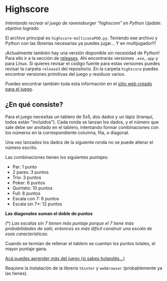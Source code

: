 # Highscore
*Intentando recrear el juego de ravensburger "highscore" en Python*
*Update: objetivo logrado*


El archivo principal es `highscore-multicovaPOO.py`. Teniendo ese archivo y Python con las librerías necesarias ya puedes jugar... Y en multijugador!!!

¡Actualmente también hay una versión disponible sin necesidad de Python! Para ello ir a la sección de [releases](https://github.com/jdelvalle2002/highscore/releases). Ahí encontrarás versiones `.exe`,`.app` y para Linux. Si quieres revisar el código fuente para estas versiones puedes revisar la carpeta `release3` del repositorio. En la carpeta `highscore` puedes encontrar versiones primitivas del juego y residuos varios.

Puedes encontrar también toda esta información en el [sitio web creado para el juego](https://highscore-on-python.netlify.app/).
## ¿En qué consiste?

Para el juego necesitas un tablero de 5x5, dos dados y un lápiz (tranqui, todos están "incluidos").
Cada ronda se lanzan los dados, y el número que sale debe ser anotado en el tablero, intentando formar combinaciones con los números en la correspondiente columna, fila, o diagonal.

Una vez lanzados los dados de la siguiente ronda no se puede alterar el número escrito.

Las combinaciones tienen los siguientes puntajes:
- Par: 1 punto
- 2 pares: 3 puntos
- Trio: 3 puntos
- Poker: 6 puntos
- Quinteto: 10 puntos
- Full: 8 puntos
- Escala con 7: 8 puntos
- Escala sin 7*: 12 puntos

**Las diagonales suman el doble de puntos**        

(*) *Las escalas sin 7 tienen más puntaje porque el 7 tiene más probabilidades de salir, entonces es más difícil construir una escala de esas características.*

Cuando se termian de rellenar el tablero se cuentan los puntos totales, el mayor puntaje gana.

[Acá puedes aprender más del juego (si sabes holandés...)](https://www.libble.eu/ravensburger-high-score/c582698/)



Requiere la instalación de la libreria `tkinter` y `webbrowser` (probablemente ya las tienes).


